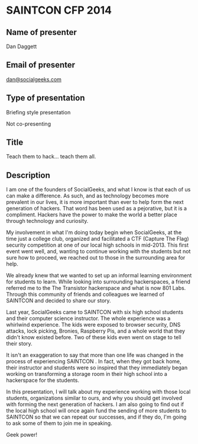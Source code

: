 # SAINTCON CFP 2014  

## Name of presenter  
Dan Daggett  

## Email of presenter  
dan@socialgeeks.com

## Type of presentation  
Briefing style presentation

Not co-presenting

## Title

Teach them to hack... teach them all.

## Description  

I am one of the founders of SocialGeeks, and what I know is that each of us can make a difference. As such, and as technology becomes more prevalent in our lives, it is more important than ever to help form the next generation of hackers. That word has been used as a pejorative, but it is a compliment. Hackers have the power to make the world a better place through technology and curiosity.
 
My involvement in what I'm doing today begin when SocialGeeks, at the time just a college club, organized and facilitated a CTF (Capture The Flag) security competition at one of our local high schools in mid-2013. This first event went well, and, wanting to continue working with the students but not sure how to proceed, we reached out to those in the surrounding area for help.

We already knew that we wanted to set up an informal learning environment for students to learn. While looking into surrounding hackerspaces, a friend referred me to the The Transistor hackerspace and what is now 801 Labs. Through this community of friends and colleagues we learned of SAINTCON and decided to share our story.

Last year, SocialGeeks came to SAINTCON with six high school students and their computer science instructor. The whole experience was a whirlwind experience. The kids were exposed to browser security, DNS attacks, lock picking, Bronies, Raspberry Pis, and a whole world that they didn't know existed before. Two of these kids even went on stage to tell their story.

It isn't an exaggeration to say that more than one life was changed in the process of experiencing SAINTCON . In fact, when they got back home, their instructor and students were so inspired that they immediately began working on transforming a storage room in their high school into a hackerspace for the students.

In this presentation, I will talk about my experience working with those local students, organizations similar to ours, and why you should get involved with forming the next generation of hackers. I am also going to find out if the local high school will once again fund the sending of more students to SAINTCON so that we can repeat our successes, and if they do, I'm going to ask some of them to join me in speaking.

Geek power!

